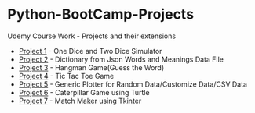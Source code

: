 # Python-BootCamp-Projects
Udemy Course Work - Projects and their extensions
- [Project 1](https://github.com/MANIDEEP007/Python-BootCamp-Projects/tree/master/1.%20Dice%20Simulator) - One Dice and Two Dice Simulator
- [Project 2](https://github.com/MANIDEEP007/Python-BootCamp-Projects/tree/master/2.%20Dictionary) - Dictionary from Json Words and Meanings Data File
- [Project 3](https://github.com/MANIDEEP007/Python-BootCamp-Projects/tree/master/3.%20Hangman_Game) - Hangman Game(Guess the Word)
- [Project 4](https://github.com/MANIDEEP007/Python-BootCamp-Projects/tree/master/4.Tic_Tac_Toe) - Tic Tac Toe Game
- [Project 5](https://github.com/MANIDEEP007/Python-BootCamp-Projects/tree/master/5.Plotter_Project) - Generic Plotter for Random Data/Customize Data/CSV Data
- [Project 6](https://github.com/MANIDEEP007/Python-BootCamp-Projects/tree/master/6.Caterpillar_Game) - Caterpillar Game using Turtle
- [Project 7](https://github.com/MANIDEEP007/Python-BootCamp-Projects/tree/master/7.Match_Maker) - Match Maker using Tkinter
